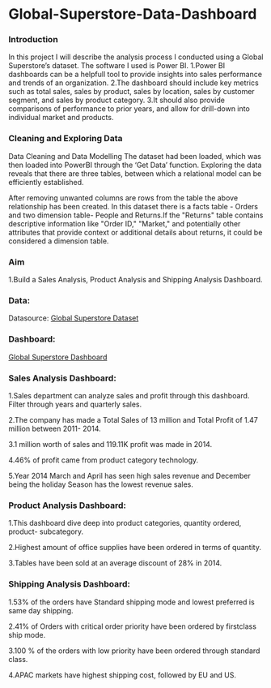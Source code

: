 # Global-Superstore-Data-Dashboard

### Introduction
In this project I will describe the analysis process I conducted using a Global Superstore’s dataset. The software I used is Power BI. 
1.Power BI dashboards can be a helpfull tool to provide insights into sales performance and trends of an organization.
2.The dashboard should include key metrics such as total sales, sales by product, sales by location, sales by customer segment, and sales by product category.
3.It should also provide comparisons of performance to prior years, and allow for drill-down into individual market and products.

### Cleaning and Exploring Data
Data Cleaning and Data Modelling
The dataset had been loaded, which was then loaded into PowerBI through the ‘Get Data’ function.
Exploring the data reveals that there are three tables, between which a relational model can be efficiently established.

After removing unwanted columns are rows from the table the above relationship has been created.
In this dataset there is a facts table - Orders and two dimension table- People and Returns.If the "Returns" table contains descriptive information like "Order ID," "Market," and potentially other attributes that provide context or additional details about returns, it could be considered a dimension table.

### Aim
1.Build a Sales Analysis, Product Analysis and Shipping Analysis Dashboard.

### Data:
Datasource: [Global Superstore Dataset](https://www.kaggle.com/datasets/laibaanwer/superstore-sales-dataset)

### Dashboard:
[Global Superstore Dashboard](https://www.kaggle.com/datasets/laibaanwer/superstore-sales-dataset)


### Sales Analysis Dashboard:

1.Sales department can analyze sales and profit through this dashboard. Filter through years and quarterly sales.

2.The company has made a Total Sales of 13 million and Total Profit of 1.47 million between 2011- 2014.

3.1 million worth of sales and 119.11K profit was made in 2014.

4.46% of profit came from product category technology.

5.Year 2014 March and April has seen high sales revenue and December being the holiday Season has the lowest revenue sales.


### Product Analysis Dashboard:

1.This dashboard dive deep into product categories, quantity ordered, product- subcategory.

2.Highest amount of office supplies have been ordered in terms of quantity.

3.Tables have been sold at an average discount of 28% in 2014.


### Shipping Analysis Dashboard:

1.53% of the orders have Standard shipping mode and lowest preferred is same day shipping.

2.41% of Orders with critical order priority have been ordered by firstclass ship mode.

3.100 % of the orders with low priority have been ordered through standard class.

4.APAC markets have highest shipping cost, followed by EU and US.




